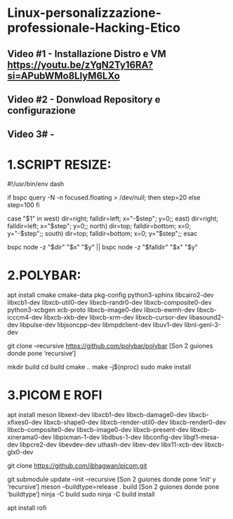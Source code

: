 # Linux-personalizzazione-professionale-Hacking-Etico
## Video #1 - Installazione Distro e VM https://youtu.be/zYgN2Ty16RA?si=APubWMo8LlyM6LXo
## Video #2 - Donwload Repository e configurazione
## Video 3# - 


# 1.SCRIPT RESIZE:
#!/usr/bin/env dash

if bspc query -N -n focused.floating > /dev/null; then
	step=20
else
	step=100
fi

case "$1" in
	west) dir=right; falldir=left; x="-$step"; y=0;;
	east) dir=right; falldir=left; x="$step"; y=0;;
	north) dir=top; falldir=bottom; x=0; y="-$step";;
	south) dir=top; falldir=bottom; x=0; y="$step";;
esac

bspc node -z "$dir" "$x" "$y" || bspc node -z "$falldir" "$x" "$y"



# 2.POLYBAR:
apt install cmake cmake-data pkg-config python3-sphinx libcairo2-dev libxcb1-dev libxcb-util0-dev libxcb-randr0-dev libxcb-composite0-dev python3-xcbgen xcb-proto libxcb-image0-dev libxcb-ewmh-dev libxcb-icccm4-dev libxcb-xkb-dev libxcb-xrm-dev libxcb-cursor-dev libasound2-dev libpulse-dev libjsoncpp-dev libmpdclient-dev libuv1-dev libnl-genl-3-dev

git clone –recursive https://github.com/polybar/polybar [Son 2 guiones donde pone ‘recursive‘]

mkdir build
cd build
cmake ..
make -j$(nproc)
sudo make install



# 3.PICOM E ROFI
apt install meson libxext-dev libxcb1-dev libxcb-damage0-dev libxcb-xfixes0-dev libxcb-shape0-dev libxcb-render-util0-dev libxcb-render0-dev libxcb-composite0-dev libxcb-image0-dev libxcb-present-dev libxcb-xinerama0-dev libpixman-1-dev libdbus-1-dev libconfig-dev libgl1-mesa-dev libpcre2-dev libevdev-dev uthash-dev libev-dev libx11-xcb-dev libxcb-glx0-dev

git clone https://github.com/ibhagwan/picom.git

git submodule update –init –recursive [Son 2 guiones donde pone ‘init‘ y ‘recursive‘]
meson –buildtype=release . build [Son 2 guiones donde pone ‘buildtype‘] 
ninja -C build
sudo ninja -C build install

apt install rofi

